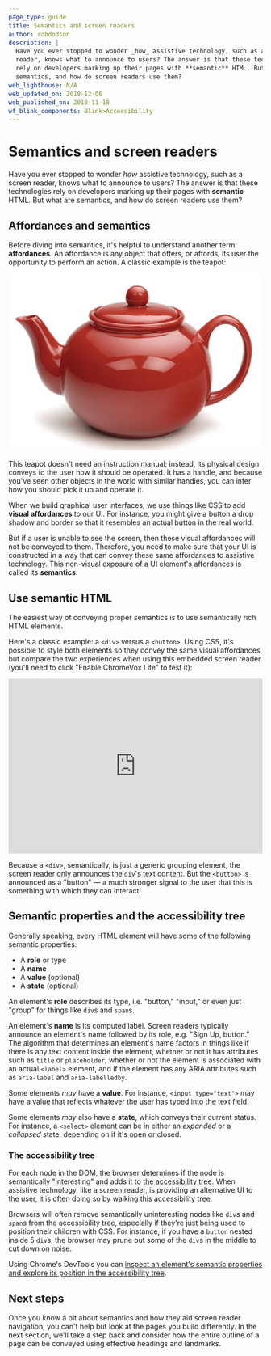 ```yaml
---
page_type: guide
title: Semantics and screen readers
author: robdodson
description: |
  Have you ever stopped to wonder _how_ assistive technology, such as a screen
  reader, knows what to announce to users? The answer is that these technologies
  rely on developers marking up their pages with **semantic** HTML. But what are
  semantics, and how do screen readers use them?
web_lighthouse: N/A
web_updated_on: 2018-12-06
web_published_on: 2018-11-18
wf_blink_components: Blink>Accessibility
---
```


# Semantics and screen readers

Have you ever stopped to wonder _how_ assistive technology, such as a screen
reader, knows what to announce to users? The answer is that these technologies
rely on developers marking up their pages with **semantic** HTML. But what are
semantics, and how do screen readers use them?

## Affordances and semantics

Before diving into semantics, it's helpful to understand another term:
**affordances**. An affordance is any object that offers, or affords, its user
the opportunity to perform an action. A classic example is the teapot:

![A red teapot](./teapot.png)

This teapot doesn't need an instruction manual; instead, its physical design
conveys to the user how it should be operated. It has a handle, and because
you've seen other objects in the world with similar handles, you can infer how
you should pick it up and operate it.

When we build graphical user interfaces, we use things like CSS to add **visual
affordances** to our UI. For instance, you might give a button a drop shadow and
border so that it resembles an actual button in the real world.

But if a user is unable to see the screen, then these visual affordances will
not be conveyed to them. Therefore, you need to make sure that your UI is
constructed in a way that can convey these same affordances to assistive
technology. This non-visual exposure of a UI element's affordances is called
its **semantics**.

## Use semantic HTML

The easiest way of conveying proper semantics is to use semantically rich HTML
elements.

Here's a classic example: a `<div>` versus a `<button>`. Using CSS, it's possible
to style both elements so they convey the same visual affordances, but compare
the two experiences when using this embedded screen reader (you'll need to click 
"Enable ChromeVox Lite" to test it):

<div class="glitch-embed-wrap" style="height: 346px; width: 100%;">
  <iframe
    src="https://glitch.com/embed/#!/embed/div-vs-button?path=example.html&previewSize=100&attributionHidden=true"
    alt="div-vs-button on Glitch"
    style="height: 100%; width: 100%; border: 0;">
  </iframe>
</div>

Because a `<div>`, semantically, is just a generic grouping element, the screen
reader only announces the `div`'s text content. But the `<button>` is announced as a
"button" — a much stronger signal to the user that this is something with which 
they can interact!

## Semantic properties and the accessibility tree

Generally speaking, every HTML element will have some of the following semantic
properties:

- A **role** or type
- A **name**
- A **value** (optional)
- A **state** (optional)

An element's **role** describes its type, i.e. "button," "input," or even just
"group" for things like `div`s and `span`s.

An element's **name** is its computed label. Screen readers typically announce
an element's name followed by its role, e.g. "Sign Up, button." The algorithm
that determines an element's name factors in things like if there is any text 
content inside the element, whether or not it has attributes such as `title` 
or `placeholder`, whether or not the element is associated with an actual 
`<label>` element, and if the element has any ARIA attributes such as 
`aria-label` and `aria-labelledby`.

Some elements _may_ have a **value**. For instance, `<input type="text">` may have
a value that reflects whatever the user has typed into the text field.

Some elements _may_ also have a **state**, which conveys their current status. For
instance, a `<select>` element can be in either an _expanded_ or a _collapsed_
state, depending on if it's open or closed.

### The accessibility tree

For each node in the DOM, the browser determines if the
node is semantically "interesting" and adds it to [the accessibility
tree](https://developers.google.com/web/fundamentals/accessibility/semantics-builtin/the-accessibility-tree).
When assistive technology, like a screen reader, is providing an alternative UI
to the user, it is often doing so by walking this accessibility tree.

<div class="aside note">
Browsers will often remove semantically uninteresting nodes like
<code>div</code>s and <code>span</code>s from the accessibility tree,
especially if they're just being used to position their children with CSS. For
instance, if you have a <code>button</code> nested inside 5
<code>div</code>s, the browser may prune out some of the <code>div</code>s
in the middle to cut down on noise.
</div>

Using Chrome's DevTools you can [inspect an element's semantic properties and
explore its position in the accessibility tree](https://developers.google.com/web/tools/chrome-devtools/accessibility/reference#pane).

## Next steps

Once you know a bit about semantics and how they aid screen reader navigation,
you can't help but look at the pages you build differently. In the next section,
we'll take a step back and consider how the entire outline of a page can be
conveyed using effective headings and landmarks.

